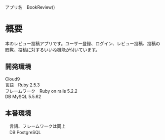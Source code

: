 アプリ名　BookReview()<br>
<h1>概要</h1>
本のレビュー投稿アプリです。ユーザー登録、ログイン、レビュー投稿、投稿の閲覧、投稿に対するいいね機能が付いています。

<h2>開発環境</h2>
  Cloud9 <br>
  言語　Ruby 2.5.3<br>
  フレームワーク　Ruby on rails 5.2.2 <br>
  DB  MySQL 5.5.62<br>

<h2>本番環境</h2>
　言語、フレームワークは同上<br>
　DB  PostgreSQL<br>
